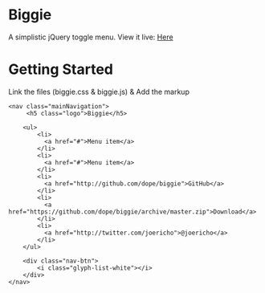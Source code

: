 Biggie
======

A simplistic jQuery toggle menu.
View it live: [Here](http://joey.so/biggie)

# Getting Started
Link the files (biggie.css & biggie.js) & Add the markup

```
<nav class="mainNavigation">
     <h5 class="logo">Biggie</h5>

    <ul>
        <li>
          <a href="#">Menu item</a>
        </li>
        <li>
          <a href="#">Menu item</a>
        </li>
        <li>
          <a href="http://github.com/dope/biggie">GitHub</a>
        </li>
        <li>
          <a href="https://github.com/dope/biggie/archive/master.zip">Download</a>
        </li>
        <li>
          <a href="http://twitter.com/joericho">@joericho</a>
        </li>
    </ul>
    
    <div class="nav-btn"> 
        <i class="glyph-list-white"></i>
    </div>
</nav>
```
